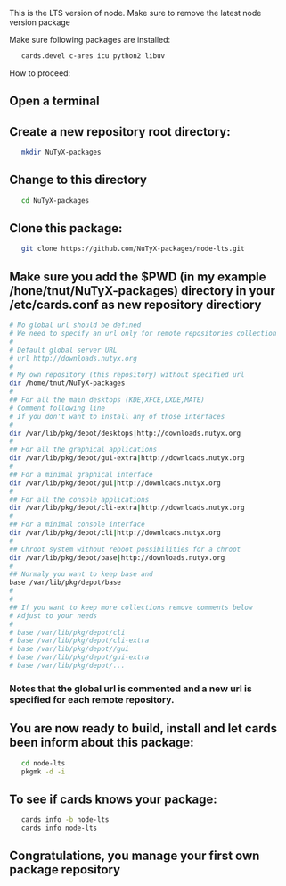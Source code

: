This is the LTS version of node.
Make sure to remove the latest node version package

Make sure following packages are installed:

```bash
   cards.devel c-ares icu python2 libuv
```

How to proceed:

## Open a terminal

## Create a new repository root directory:
```bash
   mkdir NuTyX-packages
```
##  Change to this directory
```bash
   cd NuTyX-packages
```
## Clone this package:
```bash
   git clone https://github.com/NuTyX-packages/node-lts.git
```
## Make sure you add the $PWD (in my example /hone/tnut/NuTyX-packages) directory in your /etc/cards.conf as new repository directiory 

```bash
# No global url should be defined
# We need to specify an url only for remote repositories collection
#
# Default global server URL 
# url http://downloads.nutyx.org
#
# My own repository (this repository) without specified url 
dir /home/tnut/NuTyX-packages
#
## For all the main desktops (KDE,XFCE,LXDE,MATE)
# Comment following line
# If you don't want to install any of those interfaces
#
dir /var/lib/pkg/depot/desktops|http://downloads.nutyx.org
#
## For all the graphical applications
dir /var/lib/pkg/depot/gui-extra|http://downloads.nutyx.org
#
## For a minimal graphical interface
dir /var/lib/pkg/depot/gui|http://downloads.nutyx.org
#
## For all the console applications
dir /var/lib/pkg/depot/cli-extra|http://downloads.nutyx.org
#
## For a minimal console interface
dir /var/lib/pkg/depot/cli|http://downloads.nutyx.org
#
## Chroot system without reboot possibilities for a chroot
dir /var/lib/pkg/depot/base|http://downloads.nutyx.org
#
## Normaly you want to keep base and
base /var/lib/pkg/depot/base
#
#
## If you want to keep more collections remove comments below
# Adjust to your needs
#
# base /var/lib/pkg/depot/cli
# base /var/lib/pkg/depot/cli-extra
# base /var/lib/pkg/depot//gui
# base /var/lib/pkg/depot/gui-extra
# base /var/lib/pkg/depot/...
```

### Notes that the global url is commented and a new url is specified for each remote repository.

## You are now ready to build, install and let cards been inform about this package:

```bash
   cd node-lts
   pkgmk -d -i
```

## To see if cards knows your package:

```bash
   cards info -b node-lts
   cards info node-lts
```

## Congratulations, you manage your first own package repository

